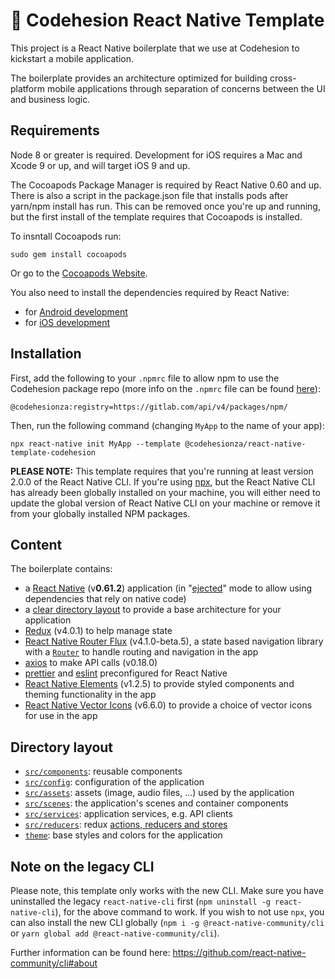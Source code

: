 # :rocket: Codehesion React Native Template
This project is a React Native boilerplate that we use at Codehesion to kickstart a mobile application.

The boilerplate provides an architecture optimized for building cross-platform mobile applications through separation of concerns between the UI and business logic.

## Requirements

Node 8 or greater is required. Development for iOS requires a Mac and Xcode 9 or up, and will target iOS 9 and up.

The Cocoapods Package Manager is required by React Native 0.60 and up. There is also a script in the package.json file that installs pods after yarn/npm install has run. 
This can be removed once you're up and running, but the first install of the template requires that Cocoapods is installed.

To insntall Cocoapods run:
```
sudo gem install cocoapods
```
Or go to the [Cocoapods Website](https://cocoapods.org/).

You also need to install the dependencies required by React Native:

- for [Android development](https://facebook.github.io/react-native/docs/getting-started.html#installing-dependencies-3)
- for [iOS development](https://facebook.github.io/react-native/docs/getting-started.html#installing-dependencies)

## Installation
First, add the following to your `.npmrc` file to allow npm to use the Codehesion package repo (more info on the `.npmrc` file can be found [here](https://docs.npmjs.com/files/npmrc)):
```
@codehesionza:registry=https://gitlab.com/api/v4/packages/npm/
```

Then, run the following command (changing `MyApp` to the name of your app):
```
npx react-native init MyApp --template @codehesionza/react-native-template-codehesion
```

**PLEASE NOTE:** This template requires that you're running at least version 2.0.0 of the React Native CLI. 
If you're using [npx](https://www.npmjs.com/package/npx), but the React Native CLI has already been globally installed on your machine, you will either need to update the global version of React Native CLI on your machine or remove it from your globally installed NPM packages.

## Content

The boilerplate contains:

- a [React Native](https://facebook.github.io/react-native/) (v**0.61.2**) application (in "[ejected](https://github.com/react-community/create-react-native-app/blob/master/EJECTING.md)" mode to allow using dependencies that rely on native code)
- a [clear directory layout](#directory-layout) to provide a base architecture for your application
- [Redux](https://redux.js.org/) (v4.0.1) to help manage state
- [React Native Router Flux](https://github.com/aksonov/react-native-router-flux) (v4.1.0-beta.5), a state based navigation library with a [`Router`](template/src/Router.js) to handle routing and navigation in the app
- [axios](https://github.com/axios/axios) to make API calls (v0.18.0)
- [prettier](https://prettier.io/) and [eslint](https://eslint.org/) preconfigured for React Native
- [React Native Elements](https://react-native-elements.github.io/react-native-elements/) (v1.2.5) to provide styled components and theming functionality in the app
- [React Native Vector Icons](https://github.com/oblador/react-native-vector-icons) (v6.6.0) to provide a choice of vector icons for use in the app


## Directory layout

- [`src/components`](template/src/components): reusable components
- [`src/config`](template/src/config.js): configuration of the application
- [`src/assets`](template/assets): assets (image, audio files, ...) used by the application
- [`src/scenes`](template/src/scenes): the application's scenes and container components
- [`src/services`](template/src/services): application services, e.g. API clients
- [`src/reducers`](template/src/reducers): redux [actions, reducers and stores](https://redux.js.org/basics)
- [`theme`](template/theme): base styles and colors for the application

## Note on the legacy CLI
Please note, this template only works with the new CLI. Make sure you have uninstalled the legacy `react-native-cli` first (`npm uninstall -g react-native-cli`), for the above command to work. If you wish to not use `npx`, you can also install the new CLI globally (`npm i -g @react-native-community/cli` or `yarn global add @react-native-community/cli`).

Further information can be found here: https://github.com/react-native-community/cli#about
